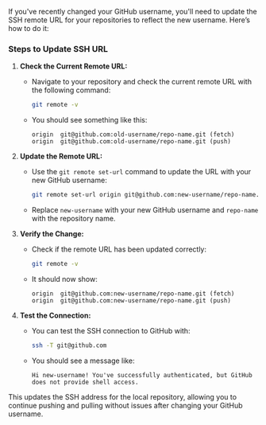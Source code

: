 If you've recently changed your GitHub username, you'll need to update the SSH remote URL for your repositories to reflect the new username. Here’s how to do it:

### Steps to Update SSH URL

1. **Check the Current Remote URL:**
   - Navigate to your repository and check the current remote URL with the following command:
     ```bash
     git remote -v
     ```
   - You should see something like this:
     ```
     origin  git@github.com:old-username/repo-name.git (fetch)
     origin  git@github.com:old-username/repo-name.git (push)
     ```

2. **Update the Remote URL:**
   - Use the `git remote set-url` command to update the URL with your new GitHub username:
     ```bash
     git remote set-url origin git@github.com:new-username/repo-name.git
     ```
   - Replace `new-username` with your new GitHub username and `repo-name` with the repository name.

3. **Verify the Change:**
   - Check if the remote URL has been updated correctly:
     ```bash
     git remote -v
     ```
   - It should now show:
     ```
     origin  git@github.com:new-username/repo-name.git (fetch)
     origin  git@github.com:new-username/repo-name.git (push)
     ```

4. **Test the Connection:**
   - You can test the SSH connection to GitHub with:
     ```bash
     ssh -T git@github.com
     ```
   - You should see a message like:
     ```
     Hi new-username! You've successfully authenticated, but GitHub does not provide shell access.
     ```

This updates the SSH address for the local repository, allowing you to continue pushing and pulling without issues after changing your GitHub username.
